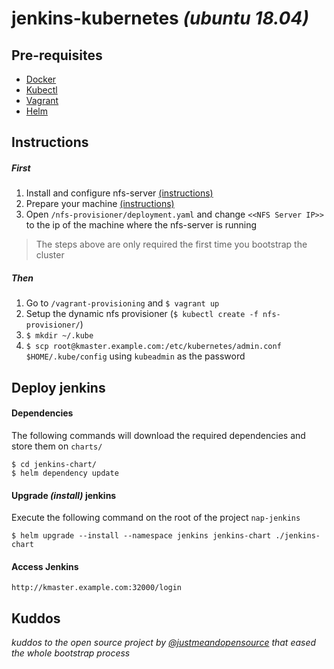 # jenkins-kubernetes _(ubuntu 18.04)_

## Pre-requisites

* [Docker](https://docs.docker.com/install/linux/docker-ce/ubuntu/)
* [Kubectl](https://kubernetes.io/docs/tasks/tools/install-kubectl/#install-kubectl-on-linux)
* [Vagrant](https://linuxize.com/post/how-to-install-vagrant-on-ubuntu-18-04/)
* [Helm](https://helm.sh/docs/intro/install/#from-script)

## Instructions

##### First

1. Install and configure nfs-server [(instructions)](docs/nfs-server.md)
1. Prepare your machine [(instructions)](docs/k8s-cluster.md)
1. Open `/nfs-provisioner/deployment.yaml` and change `<<NFS Server IP>>` to the ip of the machine where the nfs-server is running

> The steps above are only required the first time you bootstrap the cluster

##### Then

1. Go to `/vagrant-provisioning` and `$ vagrant up`
1. Setup the dynamic nfs provisioner (`$ kubectl create -f nfs-provisioner/`)
1. `$ mkdir ~/.kube`
1. `$ scp root@kmaster.example.com:/etc/kubernetes/admin.conf $HOME/.kube/config` using `kubeadmin` as the password

## Deploy jenkins

#### Dependencies

The following commands will download the required dependencies and store them on `charts/`
```shell script
$ cd jenkins-chart/
$ helm dependency update
```

#### Upgrade _(install)_ jenkins

Execute the following command on the root of the project `nap-jenkins`
```shell script
$ helm upgrade --install --namespace jenkins jenkins-chart ./jenkins-chart
```

#### Access Jenkins

```text
http://kmaster.example.com:32000/login
```

## Kuddos

_kuddos to the open source project by [@justmeandopensource](https://github.com/justmeandopensource/kubernetes) that eased the whole bootstrap process_
